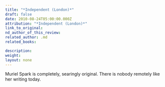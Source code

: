 ```yaml
---
title: "*Independent (London)*"
draft: false
date: 2010-08-24T05:00:00.000Z
attribution: "*Independent (London)*"
link_to_original:
nd_author_of_this_review:
related_author: .md
related_books:

description:
weight:
layout: none
---
```

Muriel Spark is completely, searingly original. There is nobody remotely like her writing today.

